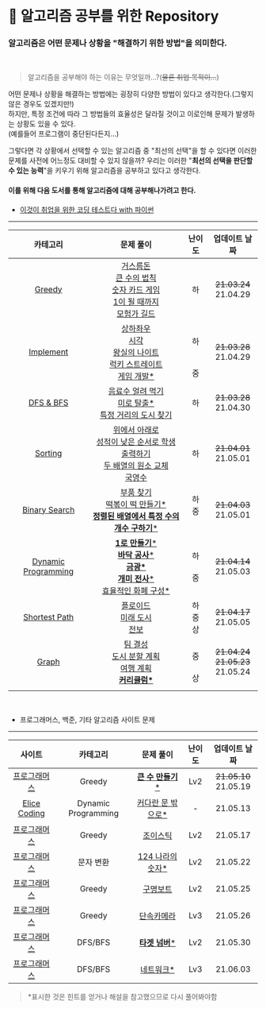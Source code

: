 # 📝 알고리즘 공부를 위한 Repository

### 알고리즘은 어떤 문제나 상황을 "**해결하기 위한 방법**"을 의미한다.

<br>

> 알고리즘을 공부해야 하는 이유는 무엇일까...?(~~물론 취업 목적이...~~)

어떤 문제나 상황을 해결하는 방법에는 굉장히 다양한 방법이 있다고 생각한다.(그렇지 않은 경우도 있겠지만!)<br>
하지만, 특정 조건에 따라 그 방법들의 효율성은 달라질 것이고 이로인해 문제가 발생하는 상황도 있을 수 있다.<br>(예를들어 프로그램이 중단된다든지...)<br>

그렇다면 각 상황에서 선택할 수 있는 알고리즘 중 "최선의 선택"을 할 수 있다면 이러한 문제를 사전에 어느정도 대비할 수 있지 않을까? 우리는 이러한 "**최선의 선택을 판단할 수 있는 능력**"을 키우기 위해 알고리즘을 공부하고 있다고 생각한다.

#### 이를 위해 다음 도서를 통해 알고리즘에 대해 공부해나가려고 한다.

- [이것이 취업을 위한 코딩 테스트다 with 파이썬](https://www.hanbit.co.kr/store/books/look.php?p_code=B8945183661)

---

|                             카테고리                              |                                                                                                                                                                문제 풀이                                                                                                                                                                |        난이도        |              업데이트 날짜               |
| :---------------------------------------------------------------: | :-------------------------------------------------------------------------------------------------------------------------------------------------------------------------------------------------------------------------------------------------------------------------------------------------------------------------------------: | :------------------: | :--------------------------------------: |
|                    [Greedy](Greedy/GREEDY.md)                     |                                          [거스름돈](Greedy/Beginner/change.py)<br>[큰 수의 법칙](Greedy/Beginner/rule_of_big_number.py)<br>[숫자 카드 게임](Greedy/Beginner/card_game.py)<br>[1이 될 때까지](Greedy/Beginner/until_1.py)<br>[모험가 길드](Greedy/Beginner/adventurer_guild.py)                                          |          하          |         ~~21.03.24~~<br>21.04.29         |
|                [Implement](Implement/IMPLEMENT.md)                |                                  [상하좌우](Implement/Beginner/up_down_left_right.py)<br>[시각](Implement/Beginner/time.py)<br>[왕실의 나이트](Implement/Beginner/knightOfPalace.py)<br>[럭키 스트레이트](Implement/Beginner/lucky_straight.py)<br>[게임 개발\*](Implement/Middle/gameDevelopment.py)                                   | <br>하<br><br><br>중 |         ~~21.03.28~~<br>21.04.29         |
|                  [DFS & BFS](DFS_BFS/DFS_BFS.md)                  |                                                                          [음료수 얼려 먹기](DFS_BFS/Beginner/iced_beverage.py)<br>[미로 탈출\*](DFS_BFS/Beginner/escape_maze.py)<br>[특정 거리의 도시 찾기](DFS_BFS/Beginner/find_city_on_specific_street.py)                                                                           |          하          |         ~~21.03.28~~<br>21.04.30         |
|                   [Sorting](Sorting/SORTING.md)                   |                                        [위에서 아래로](Sorting/Beginner/top_to_bottom.py)<br>[성적이 낮은 순서로 학생 출력하기](Sorting/Beginner/in_order_of_lower_rank.py)<br>[두 배열의 원소 교체](Sorting/Beginner/swap_elements_of_two_array.py)<br>[국영수](Sorting/Beginner/KorEngMath.py)                                        |          하          |         ~~21.04.01~~<br>21.05.01         |
|          [Binary Search](Binary_Search/BINARY_SEARCH.md)          |                                                         [부품 찾기](Binary_Search/Beginner/search_parts.py)<br>[떡볶이 떡 만들기\*](Binary_Search/Middle/make_rice_cake.py)<br>[**정렬된 배열에서 특정 수의 개수 구하기**\*](Binary_Search/Middle/count_of_specific_number.py)                                                          |   하<br>중<br><br>   |         ~~21.04.03~~<br>21.05.01         |
| [Dynamic Programming](Dynamic_Programming/DYNAMIC_PROGRAMMING.md) | [**1로 만들기**\*](Dynamic_Programming/Beginner/make_1.py)<br>[**바닥 공사**\*](Dynamic_Programming/Beginner/floor_construction.py)<br>[**금광\***](Dynamic_Programming/Beginner/gold_mine.py)<br>[**개미 전사**\*](Dynamic_Programming/Middle/ant_warrior.py)<br>[효율적인 화폐 구성\*](Dynamic_Programming/Middle/efficient_money.py) |     하<br><br>중     |         ~~21.04.14~~<br>21.05.03         |
|          [Shortest Path](Shortest_Path/SHORTEST_PATH.md)          |                                                                                              [플로이드](Shortest_Path/Beginner/floyd.py)<br>[미래 도시](Shortest_Path/Middle/future_city.py)<br>[전보](Shortest_Path/Advanced/telegram.py)                                                                                              |    하<br>중<br>상    |         ~~21.04.17~~<br>21.05.05         |
|                      [Graph](Graph/GRAPH.md)                      |                                                                       [팀 결성](Graph/Middle/make_team.py)<br>[도시 분할 계획](Graph/Middle/city_division_plan.py)<br>[여행 계획](Graph/Middle/travel_plan.py)<br>[**커리큘럼\***](Graph/Advanced/curriculum.py)                                                                        |   <br>중<br><br>상   | ~~21.04.24~~<br>~~21.05.23~~<br>21.05.24 |
|                                                                   |

<br>

- 프로그래머스, 백준, 기타 알고리즘 사이트 문제

---

|                                          사이트                                           |      카테고리       |                             문제 풀이                             | 난이도 |      업데이트 날짜       |
| :---------------------------------------------------------------------------------------: | :-----------------: | :---------------------------------------------------------------: | :----: | :----------------------: |
| [프로그래머스](https://programmers.co.kr/learn/courses/30/lessons/42883?language=python3) |       Greedy        | [**큰 수 만들기**\*](Algorithm_Sites/Greedy/make_large_number.md) |  Lv2   | ~~21.05.10~~<br>21.05.19 |
|                [Elice Coding](https://blog.naver.com/elicer/221482570574)                 | Dynamic Programming |             [커다란 문 밖으로\*](etc/eating_cake.md)              |   -    |         21.05.13         |
| [프로그래머스](https://programmers.co.kr/learn/courses/30/lessons/42860?language=python3) |       Greedy        |          [조이스틱](Algorithm_Sites/Greedy/joystick.md)           |  Lv2   |         21.05.17         |
|         [프로그래머스](https://programmers.co.kr/learn/courses/30/lessons/12899)          |      문자 변환      |       [124 나라의 숫자\*](Algorithm_Sites/etc/124_world.md)       |  Lv2   |         21.05.22         |
|         [프로그래머스](https://programmers.co.kr/learn/courses/30/lessons/42885)          |       Greedy        |          [구명보트](Algorithm_Sites/Greedy/lifeboat.md)           |  Lv2   |         21.05.25         |
|         [프로그래머스](https://programmers.co.kr/learn/courses/30/lessons/42884)          |       Greedy        |    [단속카메라](Algorithm_Sites/Greedy/enforcement_camera.md)     |  Lv3   |         21.05.26         |
|         [프로그래머스](https://programmers.co.kr/learn/courses/30/lessons/43165)          |       DFS/BFS       |    [**타겟 넘버**\*](Algorithm_Sites/DFS_BFS/target_number.md)    |  Lv2   |         21.05.30         |
| [프로그래머스](https://programmers.co.kr/learn/courses/30/lessons/43162?language=python3) |       DFS/BFS       |         [네트워크\*](Algorithm_Sites/DFS_BFS/network.md)          |  Lv3   |         21.06.03         |

> \*표시한 것은 힌트를 얻거나 해설을 참고했으므로 다시 풀어봐야함
